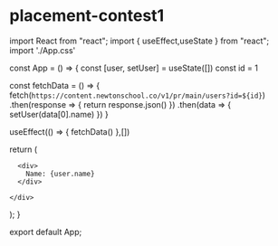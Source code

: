 # placement-contest1

import React from "react";
import { useEffect,useState } from "react";
import './App.css'


const App = () => {
  const [user, setUser] = useState([])
  const id = 1

  const fetchData = () => {
    fetch(`https://content.newtonschool.co/v1/pr/main/users?id=${id}`)
      .then(response => {
        return response.json()
      })
      .then(data => {
        setUser(data[0].name)
      })
  }

  useEffect(() => {
    fetchData()
  },[])
  
  return (
    <div className="app">
      
      <div>
        Name: {user.name}
      </div>
       
    </div>
  );
}

export default App;
